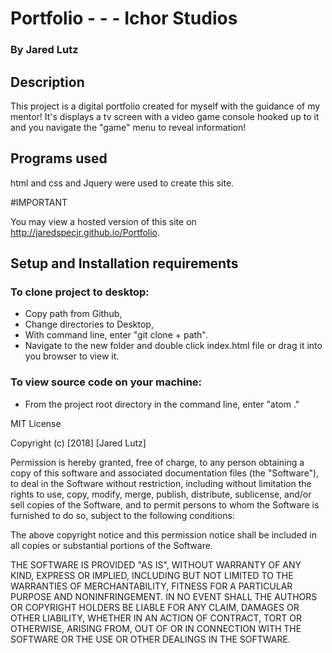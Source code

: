 # Portfolio - - - Ichor Studios

### By Jared Lutz

## Description
This project is a digital portfolio created for myself with the guidance of my mentor! It's displays a tv screen with a video game console hooked up to it and you navigate the "game" menu to reveal information!

## Programs used
html and css and Jquery were used to create this site.

#IMPORTANT

You may view a hosted version of this site on http://jaredspecjr.github.io/Portfolio.

## Setup and Installation requirements


### To clone project to desktop:
* Copy path from Github,
* Change directories to Desktop,
* With command line, enter "git clone + path".
* Navigate to the new folder and double click index.html file or drag it into you browser to view it.
### To view source code on your machine:
* From the project root directory in the command line, enter "atom ."

MIT License

Copyright (c) [2018] [Jared Lutz]

Permission is hereby granted, free of charge, to any person obtaining a copy
of this software and associated documentation files (the "Software"), to deal
in the Software without restriction, including without limitation the rights
to use, copy, modify, merge, publish, distribute, sublicense, and/or sell
copies of the Software, and to permit persons to whom the Software is
furnished to do so, subject to the following conditions:

The above copyright notice and this permission notice shall be included in all
copies or substantial portions of the Software.

THE SOFTWARE IS PROVIDED "AS IS", WITHOUT WARRANTY OF ANY KIND, EXPRESS OR
IMPLIED, INCLUDING BUT NOT LIMITED TO THE WARRANTIES OF MERCHANTABILITY,
FITNESS FOR A PARTICULAR PURPOSE AND NONINFRINGEMENT. IN NO EVENT SHALL THE
AUTHORS OR COPYRIGHT HOLDERS BE LIABLE FOR ANY CLAIM, DAMAGES OR OTHER
LIABILITY, WHETHER IN AN ACTION OF CONTRACT, TORT OR OTHERWISE, ARISING FROM,
OUT OF OR IN CONNECTION WITH THE SOFTWARE OR THE USE OR OTHER DEALINGS IN THE
SOFTWARE.
